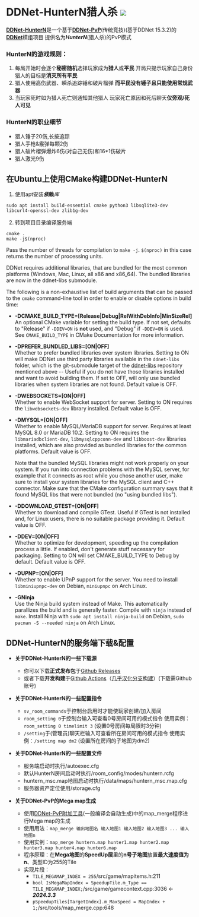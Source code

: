 # DDNet-HunterN猎人杀 [![](https://github.com/Hu1night/DDNet-HunterN/workflows/Build/badge.svg)](https://github.com/Hu1night/DDNet-HunterN/actions/workflows/build.yaml?query=branch%3Amaster++)
[**DDNet-HunterN**](https://github.com/Hu1night/DDNet-HunterN)是一个基于[**DDNet-PvP**](https://github.com/TeeworldsCN/ddnet-pvp)(传统竞技)(基于DDNet 15.3.2)的[**DDNet**](https://github.com/DDNet/DDNet)模组项目 提供名为***HunterN***(猎人杀)的PvP模式

### HunterN的游戏规则：
1. 每局开始时会逐个**秘密随机**选择玩家成为**猎人**或**平民** 开局只提示玩家自己身份 猎人的目标是**消灭所有平民**
2. 猎人使用高伤武器、瞬杀追踪锤和破片榴弹 **而平民没有锤子且只能使用常规武器**
3. 当玩家死时如为猎人死亡则通知其他猎人 玩家死亡原因和死后聊天**仅旁观/死人可见**

### HunterN的职业细节
- 猎人锤子20伤,长按追踪
- 猎人手枪&霰弹每颗2伤
- 猎人破片榴弹爆炸6伤(对自己无伤)和16*1伤破片
- 猎人激光9伤

## 在Ubuntu上使用CMake构建DDNet-HunterN
1. 使用apt安装***依*****赖***库*
```
sudo apt install build-essential cmake python3 libsqlite3-dev libcurl4-openssl-dev zlib1g-dev
```
2. 转到项目目录编译服务端
```
cmake .
make -j$(nproc)
```
Pass the number of threads for compilation to `make -j`. `$(nproc)` in this case returns the number of processing units.

DDNet requires additional libraries, that are bundled for the most common platforms (Windows, Mac, Linux, all x86 and x86\_64). The bundled libraries are now in the ddnet-libs submodule.

The following is a non-exhaustive list of build arguments that can be passed to the `cmake` command-line tool in order to enable or disable options in build time:

* **-DCMAKE_BUILD_TYPE=[Release|Debug|RelWithDebInfo|MinSizeRel]** <br>
An optional CMake variable for setting the build type. If not set, defaults to "Release" if `-DDEV=ON` is **not** used, and "Debug" if `-DDEV=ON` is used. See `CMAKE_BUILD_TYPE` in CMake Documentation for more information.

* **-DPREFER_BUNDLED_LIBS=[ON|OFF]** <br>
Whether to prefer bundled libraries over system libraries. Setting to ON will make DDNet use third party libraries available in the `ddnet-libs` folder, which is the git-submodule target of the [ddnet-libs](https://github.com/ddnet/ddnet-libs) repository mentioned above -- Useful if you do not have those libraries installed and want to avoid building them. If set to OFF, will only use bundled libraries when system libraries are not found. Default value is OFF.

* **-DWEBSOCKETS=[ON|OFF]** <br>
Whether to enable WebSocket support for server. Setting to ON requires the `libwebsockets-dev` library installed. Default value is OFF.

* **-DMYSQL=[ON|OFF]** <br>
Whether to enable MySQL/MariaDB support for server. Requires at least MySQL 8.0 or MariaDB 10.2. Setting to ON requires the `libmariadbclient-dev`, `libmysqlcppconn-dev` and `libboost-dev` libraries installed, which are also provided as bundled libraries for the common platforms. Default value is OFF.

   Note that the bundled MySQL libraries might not work properly on your system. If you run into connection problems with the MySQL server, for example that it connects as root while you chose another user, make sure to install your system libraries for the MySQL client and C++ connector. Make sure that the CMake configuration summary says that it found MySQL libs that were not bundled (no "using bundled libs").

* **-DDOWNLOAD_GTEST=[ON|OFF]** <br>
Whether to download and compile GTest. Useful if GTest is not installed and, for Linux users, there is no suitable package providing it. Default value is OFF.

* **-DDEV=[ON|OFF]** <br>
Whether to optimize for development, speeding up the compilation process a little. If enabled, don't generate stuff necessary for packaging. Setting to ON will set CMAKE\_BUILD\_TYPE to Debug by default. Default value is OFF.

* **-DUPNP=[ON|OFF]** <br>
Whether to enable UPnP support for the server.
You need to install `libminiupnpc-dev` on Debian, `miniupnpc` on Arch Linux.

* **-GNinja** <br>
Use the Ninja build system instead of Make. This automatically parallizes the build and is generally faster. Compile with `ninja` instead of `make`. Install Ninja with `sudo apt install ninja-build` on Debian, `sudo pacman -S --needed ninja` on Arch Linux.

## DDNet-HunterN的服务端下载&配置
- **关于DDNet-HunterN的一些下载源**
  - 你可以下载**正式发布包**于[Github Releases](https://github.com/Hu1night/DDNet-HunterN/releases)
  - 或者下载**开发构建**于[Github Actions](https://github.com/Hu1night/DDNet-HunterN/actions/workflows/build.yaml?query=branch%3Amaster++)（[几乎汉化分支构建](https://github.com/Hu1night/DDNet-HunterN/actions/workflows/build.yaml?query=branch%3Ahuntern-zh_cn++)）(下载需Github账号)

- **关于DDNet-HunterN的一些配置指令**
  - ```sv_room_commands```于控制台启用时才能使玩家创建/加入房间
  - ```room_setting 0```于控制台输入可查看0号房间可用的模式指令 使用实例：```room_setting 0 timelimit 3``` (设置0号房间每局限时3分钟)
  - ```/setting```于(管理员)聊天栏输入可查看所在房间可用的模式指令 使用实例：```/setting map dm2``` (设置所在房间的子地图为dm2)

- **关于DDNet-HunterN的一些配置文件**
  - 服务端启动时执行/autoexec.cfg
  - 默认HunterN房间启动时执行/room_config/modes/huntern.rcfg
  - huntern_msc.map地图启动时执行/data/maps/huntern_msc.map.cfg
  - 服务器资产定位使用/storage.cfg

- **关于DDNet-PvP的Mega map生成**
  - 使用[DDNet-PvP附加工具](https://github.com/Hu1night/DDNet-HunterN/releases/download/0.3a1/DDNet-PvP.Extra.tools.zip)(一般编译会自动生成)中的map_merge程序进行Mega map的生成
  - 使用用法：```map_merge 输出地图名 输入地图1 输入地图2 输入地图3 ... 输入地图n```
  - 使用实例：```map_merge huntern.map hunter1.map hunter2.map hunter3.map hunter4.map hunter6.map```
  - 程序原理：在**Mega地图**的**SpeedUp层**里的**n号子地图**放置**最大速度值为n**、类型ID为255的Tile
  - 实现片段：
    - ```TILE_MEGAMAP_INDEX = 255```/src/game/mapitems.h:211
    - ```bool IsMegaMapIndex = SpeedupTile.m_Type == TILE_MEGAMAP_INDEX;```/src/game/gamecontext.cpp:3036 <- ***2024.3.3***
    - ```pSpeedupTiles[TargetIndex].m_MaxSpeed = MapIndex + 1;```/src/tools/map_merge.cpp:648